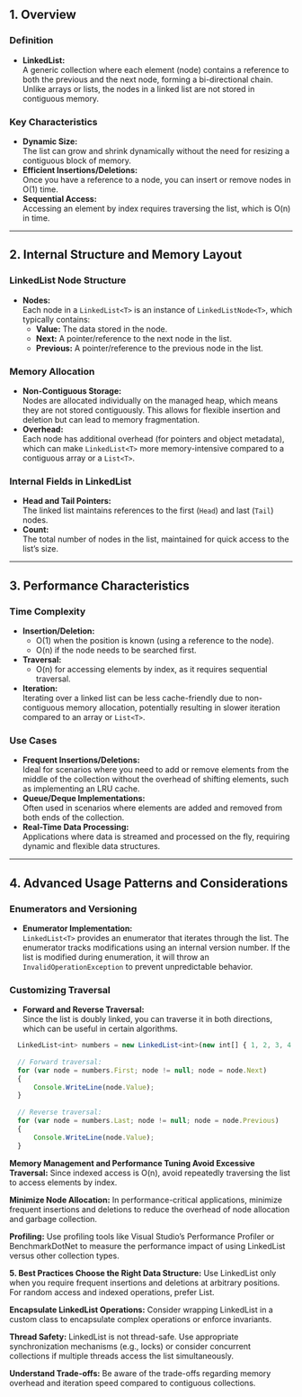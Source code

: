 ## 1. Overview

### Definition
- **LinkedList<T>:**  
  A generic collection where each element (node) contains a reference to both the previous and the next node, forming a bi-directional chain. Unlike arrays or lists, the nodes in a linked list are not stored in contiguous memory.

### Key Characteristics
- **Dynamic Size:**  
  The list can grow and shrink dynamically without the need for resizing a contiguous block of memory.
- **Efficient Insertions/Deletions:**  
  Once you have a reference to a node, you can insert or remove nodes in O(1) time.
- **Sequential Access:**  
  Accessing an element by index requires traversing the list, which is O(n) in time.

---

## 2. Internal Structure and Memory Layout

### LinkedList Node Structure
- **Nodes:**  
  Each node in a `LinkedList<T>` is an instance of `LinkedListNode<T>`, which typically contains:
  - **Value:** The data stored in the node.
  - **Next:** A pointer/reference to the next node in the list.
  - **Previous:** A pointer/reference to the previous node in the list.
  
### Memory Allocation
- **Non-Contiguous Storage:**  
  Nodes are allocated individually on the managed heap, which means they are not stored contiguously. This allows for flexible insertion and deletion but can lead to memory fragmentation.
- **Overhead:**  
  Each node has additional overhead (for pointers and object metadata), which can make `LinkedList<T>` more memory-intensive compared to a contiguous array or a `List<T>`.

### Internal Fields in LinkedList<T>
- **Head and Tail Pointers:**  
  The linked list maintains references to the first (`Head`) and last (`Tail`) nodes.
- **Count:**  
  The total number of nodes in the list, maintained for quick access to the list’s size.

---

## 3. Performance Characteristics

### Time Complexity
- **Insertion/Deletion:**  
  - O(1) when the position is known (using a reference to the node).
  - O(n) if the node needs to be searched first.
- **Traversal:**  
  - O(n) for accessing elements by index, as it requires sequential traversal.
- **Iteration:**  
  Iterating over a linked list can be less cache-friendly due to non-contiguous memory allocation, potentially resulting in slower iteration compared to an array or `List<T>`.

### Use Cases
- **Frequent Insertions/Deletions:**  
  Ideal for scenarios where you need to add or remove elements from the middle of the collection without the overhead of shifting elements, such as implementing an LRU cache.
- **Queue/Deque Implementations:**  
  Often used in scenarios where elements are added and removed from both ends of the collection.
- **Real-Time Data Processing:**  
  Applications where data is streamed and processed on the fly, requiring dynamic and flexible data structures.

---

## 4. Advanced Usage Patterns and Considerations

### Enumerators and Versioning
- **Enumerator Implementation:**  
  `LinkedList<T>` provides an enumerator that iterates through the list. The enumerator tracks modifications using an internal version number. If the list is modified during enumeration, it will throw an `InvalidOperationException` to prevent unpredictable behavior.
  
### Customizing Traversal
- **Forward and Reverse Traversal:**  
  Since the list is doubly linked, you can traverse it in both directions, which can be useful in certain algorithms.
```typescript
  LinkedList<int> numbers = new LinkedList<int>(new int[] { 1, 2, 3, 4, 5 });
  
  // Forward traversal:
  for (var node = numbers.First; node != null; node = node.Next)
  {
      Console.WriteLine(node.Value);
  }
  
  // Reverse traversal:
  for (var node = numbers.Last; node != null; node = node.Previous)
  {
      Console.WriteLine(node.Value);
  }
  ```

  **Memory Management and Performance Tuning
Avoid Excessive Traversal:**
Since indexed access is O(n), avoid repeatedly traversing the list to access elements by index.

**Minimize Node Allocation:**
In performance-critical applications, minimize frequent insertions and deletions to reduce the overhead of node allocation and garbage collection.

**Profiling:**
Use profiling tools like Visual Studio’s Performance Profiler or BenchmarkDotNet to measure the performance impact of using LinkedList<T> versus other collection types.

**5. Best Practices
Choose the Right Data Structure:**
Use LinkedList<T> only when you require frequent insertions and deletions at arbitrary positions. For random access and indexed operations, prefer List<T>.

**Encapsulate LinkedList Operations:**
Consider wrapping LinkedList<T> in a custom class to encapsulate complex operations or enforce invariants.

**Thread Safety:**
LinkedList<T> is not thread-safe. Use appropriate synchronization mechanisms (e.g., locks) or consider concurrent collections if multiple threads access the list simultaneously.

**Understand Trade-offs:**
Be aware of the trade-offs regarding memory overhead and iteration speed compared to contiguous collections.